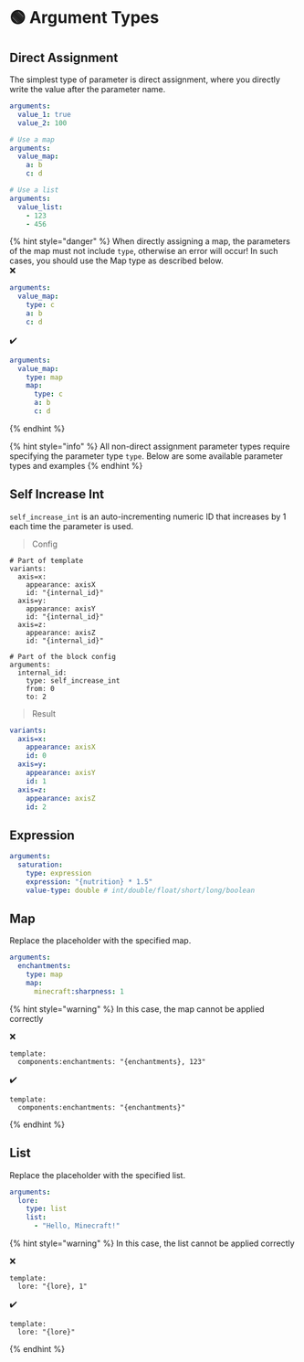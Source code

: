 # 🟢 Argument Types

## Direct Assignment

The simplest type of parameter is direct assignment, where you directly write the value after the parameter name.

```yaml
arguments:
  value_1: true
  value_2: 100

# Use a map
arguments:
  value_map:
    a: b
    c: d

# Use a list
arguments:
  value_list:
    - 123
    - 456
```

{% hint style="danger" %}
When directly assigning a map, the parameters of the map must not include `type`, otherwise an error will occur! In such cases, you should use the Map type as described below.\
❌️

```yaml
arguments:
  value_map:
    type: c
    a: b
    c: d
```

✔️

```yaml
arguments:
  value_map:
    type: map
    map:
      type: c
      a: b
      c: d
```
{% endhint %}

{% hint style="info" %}
All non-direct assignment parameter types require specifying the parameter type `type`. Below are some available parameter types and examples
{% endhint %}

## Self Increase Int

`self_increase_int` is an auto-incrementing numeric ID that increases by 1 each time the parameter is used.

> Config

<pre class="language-yaml"><code class="lang-yaml"># Part of template
variants:
  axis=x:
    appearance: axisX
    id: "{internal_id}"
  axis=y:
    appearance: axisY
    id: "{internal_id}"
  axis=z:
    appearance: axisZ
    id: "{internal_id}"
<strong>
</strong># Part of the block config
arguments:
  internal_id:
    type: self_increase_int
    from: 0
    to: 2
</code></pre>

> Result

```yaml
variants:
  axis=x:
    appearance: axisX
    id: 0
  axis=y:
    appearance: axisY
    id: 1
  axis=z:
    appearance: axisZ
    id: 2
```

## Expression

```yaml
arguments:
  saturation:
    type: expression
    expression: "{nutrition} * 1.5"
    value-type: double # int/double/float/short/long/boolean
```

## Map

Replace the placeholder with the specified map.

```yaml
arguments:
  enchantments:
    type: map
    map:
      minecraft:sharpness: 1
```

{% hint style="warning" %}
In this case, the map cannot be applied correctly

❌️

```
template:
  components:enchantments: "{enchantments}, 123"
```

✔️

```
template:
  components:enchantments: "{enchantments}"
```
{% endhint %}

## List

Replace the placeholder with the specified list.

```yaml
arguments:
  lore:
    type: list
    list:
      - "Hello, Minecraft!"
```

{% hint style="warning" %}
In this case, the list cannot be applied correctly

❌️

```
template:
  lore: "{lore}, 1"
```

✔️

```
template:
  lore: "{lore}"
```
{% endhint %}
